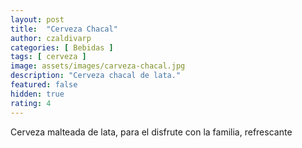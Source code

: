 ```yaml
---
layout: post
title:  "Cerveza Chacal"
author: czaldivarp
categories: [ Bebidas ]
tags: [ cerveza ]
image: assets/images/carveza-chacal.jpg
description: "Cerveza chacal de lata."
featured: false
hidden: true
rating: 4
---
```


Cerveza malteada de lata, para el disfrute con la familia, refrescante